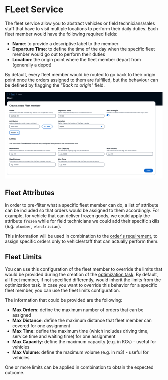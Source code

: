 # FLeet Service

The fleet service allow you to abstract vehicles or field technicians/sales staff that have to visit multiple locations to perform their daily duties. Each fleet member would have the following required fields:

- **Name**: to provide a descriptive label to the member
- **Departure Time**: to define the time of the day when the specific fleet member would go out to perform their duties
- **Location**: the origin point where the fleet member depart from (generally a depot)

By default, every fleet member would be routed to go back to their origin point once the orders assigned to them are fulfilled, but the behaviour can be defined by flagging the _"Back to origin"_ field.

![new-fleet](./images/new-fleet.png)

## Fleet Attributes

In order to pre-filter what a specific fleet member can do, a list of attribute can be included so that orders would be assigned to them accordingly. For example, for vehicle that can deliver frozen goods, we could apply the attribute `frozen` while for field technicians we could add their specific skills (e.g. `plumber`, `electrician`).

This information will be used in combination to the [order's requirement](../order/README.md#requirements), to assign specific orders only to vehicle/staff that can actually perform them.

## Fleet Limits

You can use this configuration of the fleet member to override the limits that would be provided during the creation of the [optimization task](../optimization/README.md). By default, all fleet member, if not specified differently, would inherit the limits from the optimization task. In case you want to override this behavior for a specific fleet member, you can use the fleet limits configuration.

The information that could be provided are the following:

- **Max Orders**: define the maximum number of orders that can be assigned
- **Max Distance**: define the maximum distance that fleet member can covered for one assignment
- **Max Time**: define the maximum time (which includes driving time, service time and waiting time) for one assignment
- **Max Capacity**: define the maximum capacity (e.g. in KGs) - useful for vehicles
- **Max Volume**: define the maximum volume (e.g. in m3) - useful for vehicles

One or more limits can be applied in combination to obtain the expected outcome.
